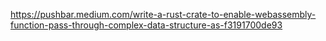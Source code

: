 https://pushbar.medium.com/write-a-rust-crate-to-enable-webassembly-function-pass-through-complex-data-structure-as-f3191700de93